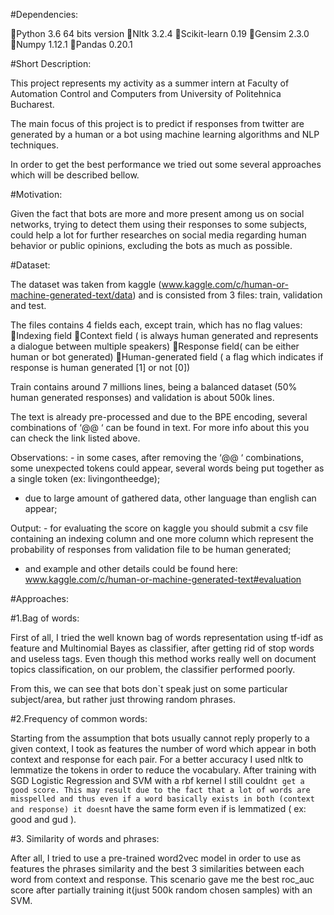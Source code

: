 #Dependencies: 

Python 3.6 64 bits version
Nltk 3.2.4
Scikit-learn 0.19
Gensim 2.3.0
Numpy 1.12.1
Pandas 0.20.1


#Short Description:

This project represents my activity as a summer intern at Faculty of Automation Control and Computers from University of Politehnica Bucharest.

The main focus of this project is to predict if responses from twitter are generated by a human or a bot using machine learning algorithms and NLP techniques.

In order to get the best performance we tried out some several approaches which will be described bellow.

#Motivation: 

Given the fact that bots are more and more present among us on social networks, trying to detect them using their responses to some subjects, could help a lot for further researches on social media regarding human behavior or public opinions, excluding the bots as much as possible.


#Dataset:

The dataset was taken from kaggle (www.kaggle.com/c/human-or-machine-generated-text/data) and is consisted from 3 files: train, validation and test. 

The files contains 4 fields each, except train, which has no flag values: 
Indexing field
Context field ( is always human generated and represents a dialogue between multiple speakers)
Response field( can be either human or bot generated)
Human-generated field ( a flag which indicates if response is human generated [1] or not [0])

Train contains around 7 millions lines, being a balanced dataset (50% human generated responses) and validation is about 500k lines.

The text is already pre-processed and due to the BPE encoding, several combinations of ‘@@ ‘ can be found in text. For more info about this you can check the link listed above.

Observations: - in some cases, after removing the ‘@@ ‘ combinations, some unexpected tokens could appear, several words being put together as a single token (ex: livingontheedge);
- due to large amount of gathered data, other language than english can appear;


Output: - for evaluating the score on kaggle you should submit a csv file containing an indexing column and one more column which represent the probability of responses from validation file to be human generated;
- and example and other details could be found here: www.kaggle.com/c/human-or-machine-generated-text#evaluation


#Approaches:

#1.Bag of words: 
 
First of all, I tried the well known bag of words representation using tf-idf as feature and Multinomial Bayes as classifier, after getting rid of stop words and useless tags.
Even though this method works really well on document topics classification, on our problem, the classifier performed poorly. 

From this, we can see that bots don`t speak just on some particular subject/area, but rather just throwing random phrases.

#2.Frequency of common words: 

Starting from the assumption that bots usually cannot reply properly to a given context, I took as features the number of word which appear in both context and response for each pair. For a better accuracy I used nltk to lemmatize the tokens in order to reduce the vocabulary. 
After training with SGD Logistic Regression and SVM with a rbf kernel I still couldn`t get a good score. This may result due to the fact that a lot of words are misspelled and thus even if a word basically exists in both (context and response) it doesn`t have the same form even if is lemmatized ( ex: good and gud ).

#3. Similarity of words and phrases:  

After all, I tried to use a pre-trained word2vec model in order to use as features the phrases similarity and the best 3 similarities between each word from context and response. 
This scenario gave me the best roc_auc score after partially training it(just 500k random chosen samples) with an SVM.
